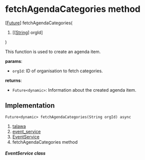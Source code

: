 
<div>

# fetchAgendaCategories method

</div>


[[Future](https://api.flutter.dev/flutter/dart-core/Future-class.html)]
fetchAgendaCategories(

1.  [[[String](https://api.flutter.dev/flutter/dart-core/String-class.md)]
    orgId]

)



This function is used to create an agenda item.

**params**:

-   `orgId`: ID of organisation to fetch categories.

**returns**:

-   `Future<dynamic>`: Information about the created agenda item.



## Implementation

``` language-dart
Future<dynamic> fetchAgendaCategories(String orgId) async 
```







1.  [talawa](../../index.md)
2.  [event_service](../../services_event_service/)
3.  [EventService](../../services_event_service/EventService-class.md)
4.  fetchAgendaCategories method

##### EventService class







